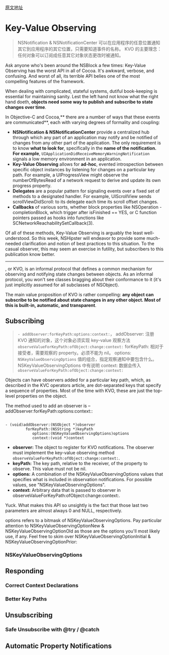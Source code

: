 [原文地址](http://nshipster.com/key-value-observing/)

# Key-Value Observing 

> NSNotification & NSNotificationCenter 可以在应用程序的任意位置通知其它到应用程序的其它位置，只需要知道事件的名称。
> KVO 的主要理念：任何对象可以订阅成任意其它对象状态更改时被通知。

Ask anyone who's been around the NSBlock a few times: Key-Value Observing has the worst API in all of Cocoa. It's awkward, verbose, and confusing. And worst of all, its terrible API belies one of the most compelling features of the framework.

When dealing with complicated, stateful systems, dutiful book-keeping is essential for maintaining sanity. Lest the left hand not know what the right hand doeth, **objects need some way to publish and subscribe to state changes over time**.

In Objective-C and Cocoa,** there are a number of ways that these events are communicated**, each with varying degrees of formality and coupling:

* **NSNotification & NSNotificationCenter** provide a centralized hub through which any part of an application may notify and be notified of changes from any other part of the application. The only requirement is to know **what to look for**, specifically in the **name of the notification. For example**, `UIApplicationDidReceiveMemoryWarningNotification` signals a low memory environment in an application.
* **Key-Value Observing** allows for **ad-hoc**, evented introspection between specific object instances by listening for changes on a particular key path. For example, a UIProgressView might observe the numberOfBytesRead of a network request to derive and update its own progress property.
* **Delegates** are a popular pattern for signaling events over a fixed set of methods to a designated handler. For example, UIScrollView sends scrollViewDidScroll: to its delegate each time its scroll offset changes.
* **Callbacks** of various sorts, whether block properties like NSOperation -completionBlock, which trigger after isFinished == YES, or C function pointers passed as hooks into functions like SCNetworkReachabilitySetCallback(3).

Of all of these methods, Key-Value Observing is arguably the least well-understood. So this week, NSHipster will endeavor to provide some much-needed clarification and notion of best practices to this situation. To the casual observer, this may seem an exercise in futility, but subscribers to this publication know better.

---

<NSKeyValueObserving>, or KVO, is an informal protocol that defines a common mechanism for observing and notifying state changes between objects. As an informal protocol, you won't see classes bragging about their conformance to it (it's just implicitly assumed for all subclasses of NSObject).

The main value proposition of KVO is rather compelling: **any object can subscribe to be notified about state changes in any other object. Most of this is built-in, automatic, and transparent**.

## Subscribing

> `- addObserver:forKeyPath:options:context:`，
> addObserver: 注册 KVO 通知的对象，这个对象必须实现 key-value 观察方法 `observeValueForKeyPath:ofObject:change:context:`
> forKeyPath: 相对于接受者，需要观察的 property。必须不能为 nil。
> options: `NSKeyValueObservingOptions` 值的组合，指定观察通知中要包含什么。NSKeyValueObservingOptions 中有说明
> context: 数据会传入 `observeValueForKeyPath:ofObject:change:context:`
> 
> 

Objects can have observers added for a particular key path, which, as described in the KVC operators article, are dot-separated keys that specify a sequence of properties. Most of the time with KVO, these are just the top-level properties on the object.

The method used to add an observer is –addObserver:forKeyPath:options:context::

```

- (void)addObserver:(NSObject *)observer
         forKeyPath:(NSString *)keyPath
            options:(NSKeyValueObservingOptions)options
            context:(void *)context

```

* **observer:** The object to register for KVO notifications. The observer must implement the key-value observing method `observeValueForKeyPath:ofObject:change:context:`.
* **keyPath:** The key path, relative to the receiver, of the property to observe. This value must not be nil.
* **options:** A combination of the NSKeyValueObservingOptions values that specifies what is included in observation notifications. For possible values, see "NSKeyValueObservingOptions".
* **context:** Arbitrary data that is passed to observer in observeValueForKeyPath:ofObject:change:context:.

Yuck. What makes this API so unsightly is the fact that those last two parameters are almost always 0 and NULL, respectively.

options refers to a bitmask of NSKeyValueObservingOptions. Pay particular attention to NSKeyValueObservingOptionNew & NSKeyValueObservingOptionOld as those are the options you'll most likely use, if any. Feel free to skim over NSKeyValueObservingOptionInitial & NSKeyValueObservingOptionPrior:



### NSKeyValueObservingOptions
## Responding
### Correct Context Declarations
### Better Key Paths
## Unsubscribing
### Safe Unsubscribe with @try / @catch
## Automatic Property Notifications
